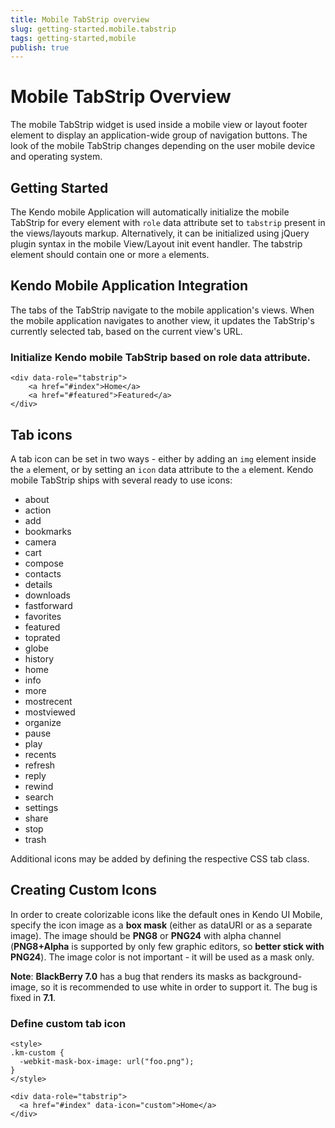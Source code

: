 ```yaml
---
title: Mobile TabStrip overview
slug: getting-started.mobile.tabstrip
tags: getting-started,mobile
publish: true
---
```


# Mobile TabStrip Overview

The mobile TabStrip widget is used inside a mobile view or layout footer element to display an application-wide group of navigation buttons.
The look of the mobile TabStrip changes depending on the user mobile device and operating system.

## Getting Started

The Kendo mobile Application will automatically initialize the mobile TabStrip for every element with `role` data attribute set to `tabstrip` present in the views/layouts markup.
Alternatively, it can be initialized using jQuery plugin syntax in the mobile View/Layout init event handler. The tabstrip element should contain one or more `a` elements.

## Kendo Mobile Application Integration

The tabs of the TabStrip navigate to the mobile application's views. When the mobile application navigates to another view, it updates the TabStrip's currently selected tab, based on the current view's URL.

### Initialize Kendo mobile TabStrip based on role data attribute.

    <div data-role="tabstrip">
        <a href="#index">Home</a>
        <a href="#featured">Featured</a>
    </div>

## Tab icons

A tab icon can be set in two ways - either by adding an `img` element inside the `a` element, or by setting an `icon` data attribute to the `a` element.
Kendo mobile TabStrip ships with several ready to use icons:

*   <span class="km-icon km-about"></span>about
*   <span class="km-icon km-action"></span>action
*   <span class="km-icon km-add"></span>add
*   <span class="km-icon km-bookmarks"></span>bookmarks
*   <span class="km-icon km-camera"></span>camera
*   <span class="km-icon km-cart"></span>cart
*   <span class="km-icon km-compose"></span>compose
*   <span class="km-icon km-contacts"></span>contacts
*   <span class="km-icon km-details"></span>details
*   <span class="km-icon km-downloads"></span>downloads
*   <span class="km-icon km-fastforward"></span>fastforward
*   <span class="km-icon km-favorites"></span>favorites
*   <span class="km-icon km-featured"></span>featured
*   <span class="km-icon km-toprated"></span>toprated
*   <span class="km-icon km-globe"></span>globe
*   <span class="km-icon km-history"></span>history
*   <span class="km-icon km-home"></span>home
*   <span class="km-icon km-info"></span>info
*   <span class="km-icon km-more"></span>more
*   <span class="km-icon km-mostrecent"></span>mostrecent
*   <span class="km-icon km-mostviewed"></span>mostviewed
*   <span class="km-icon km-organize"></span>organize
*   <span class="km-icon km-pause"></span>pause
*   <span class="km-icon km-play"></span>play
*   <span class="km-icon km-recents"></span>recents
*   <span class="km-icon km-refresh"></span>refresh
*   <span class="km-icon km-reply"></span>reply
*   <span class="km-icon km-rewind"></span>rewind
*   <span class="km-icon km-search"></span>search
*   <span class="km-icon km-settings"></span>settings
*   <span class="km-icon km-share"></span>share
*   <span class="km-icon km-stop"></span>stop
*   <span class="km-icon km-trash"></span>trash

Additional icons may be added by defining the respective CSS tab class.

## Creating Custom Icons

In order to create colorizable icons like the default ones in Kendo UI Mobile, specify the icon image as a **box mask**
(either as dataURI or as a separate image). The image should be **PNG8** or **PNG24** with alpha channel (**PNG8+Alpha** is supported by
only few graphic editors, so **better stick with PNG24**). The image color is not important - it will be used as a mask only.

**Note**: **BlackBerry 7.0** has a bug that renders its masks as background-image, so it is recommended to use white in order to support it. The bug is fixed in **7.1**.

### Define custom tab icon

    <style>
    .km-custom {
      -webkit-mask-box-image: url("foo.png");
    }
    </style>

    <div data-role="tabstrip">
      <a href="#index" data-icon="custom">Home</a>
    </div>

